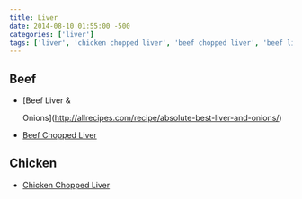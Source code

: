 ```yaml
---
title: Liver
date: 2014-08-10 01:55:00 -500
categories: ['liver']
tags: ['liver', 'chicken chopped liver', 'beef chopped liver', 'beef liver & onions']
---
```


## Beef

-   [Beef Liver &
    Onions](http://allrecipes.com/recipe/absolute-best-liver-and-onions/)
-   [Beef Chopped Liver](Beef_Chopped_Liver "wikilink")

## Chicken

-   [Chicken Chopped Liver](Chicken_Chopped_Liver "wikilink")
